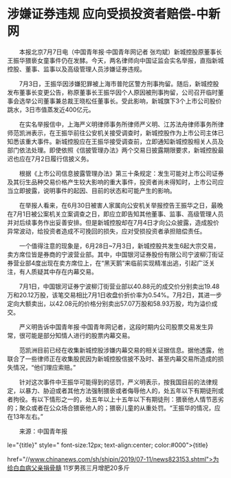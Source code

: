 # 涉嫌证券违规 应向受损投资者赔偿-中新网

　　本报北京7月7日电（中国青年报·中国青年网记者 张均斌）新城控股原董事长王振华猥亵女童事件仍在发酵。今天，两名律师向中国证监会实名举报，直指新城控股、董事、监事以及高级管理人员涉嫌证券违规。

　　7月3日，王振华因涉嫌犯罪被上海市普陀区警方刑事拘留。随后，新城控股发布董事长变更公告，称原董事长王振华因个人原因被刑事拘留，公司召开临时董事会选举公司董事兼总裁王晓松任董事长。受此影响，新城旗下3个上市公司股价跳水，3日市值蒸发近400亿元。

　　在实名举报信中，上海严义明律师事务所律师严义明、江苏法舟律师事务所律师范凯洲表示，在王振华前往公安机关接受调查时，新城控股作为上市公司主体已知悉该重大事件。新城控股应在王振华接受调查前，立即通知新城控股相关人员及部门依法处理。即使依照《信披管理办法》两个交易日披露期限要求，新城控股最迟也应在7月2日履行信披义务。

　　根据《上市公司信息披露管理办法》第三十条规定：发生可能对上市公司证券及其衍生品种交易价格产生较大影响的重大事件，投资者尚未得知时，上市公司应当立即披露，说明事件的起因、目前的状态和可能产生的影响。

　　在举报人看来，在6月30日被害人家属向公安机关举报控告王振华之日，最晚在7月1日被公案机关立案调查之日，即应立即告知其他董事、监事、高级管理人员并对后续事务作出妥善安排。但是新城控股却在7月4日才向公众披露，造成股价异常波动，给投资者造成不可挽回的损失，应对受损投资者承担赔偿责任。

　　一个值得注意的现象是，6月28日~7月3日，新城控股共发生6起大宗交易，卖方席位皆是券商的宁波营业部。其中，中国银河证券股份有限公司宁波柳汀街证券营业部4度出现在卖方席位上，在“黑天鹅”来临前实现精准出逃，引起广泛关注，有人质疑其中存在内幕交易。

　　7月1日，中国银河证券宁波柳汀街营业部以40.88元的成交价分别卖出19.48万和20.12万股，该笔交易相比7月1日收盘价折价率为0.54%。7月2日，其进一步定向大额卖出，以42.08元的价格分别卖出57.07万股和58.93万股，均为溢价成交。

　　严义明告诉中国青年报·中国青年网记者，这段时期内公司股票交易发生异常，很可能是部分知情人进行的股票内幕交易。

　　范凯洲目前已经在收集新城控股涉嫌内幕交易的相关证据信息。据他透露，他联合了一些律师正在收集股民因为新城控股信披不及时、甚至内幕交易所造成的损失情况，“他们理应索赔。”

　　针对这次事件中王振华可能得到的惩罚，严义明表示，按我国目前的法律规定，以暴力、胁迫或者其他方法强制猥亵或者侮辱他人的，处五年以下有期徒刑或者拘役。有以下情形之一的，处五年以上十五年以下有期徒刑：猥亵他人情节恶劣的；聚众或者在公众场合猥亵他人的；猥亵儿童的从重处罚。“王振华的情况，应在13年左右。”

　　来源：中国青年报

le="{title}" style=" font-size:12px; text-align:center; color:#000">{title}

href="//www.chinanews.com/sh/shipin/2019/07-11/news823153.shtml">为给白血病父亲捐骨髓 11岁男孩三月增肥20多斤
